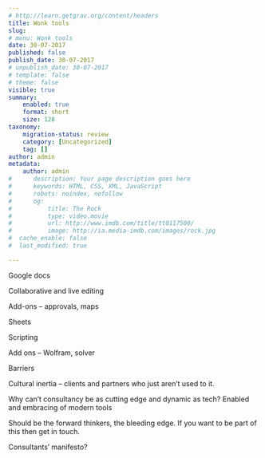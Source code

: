 ```yaml
---
# http://learn.getgrav.org/content/headers
title: Wonk tools
slug: 
# menu: Wonk tools
date: 30-07-2017
published: false
publish_date: 30-07-2017
# unpublish_date: 30-07-2017
# template: false
# theme: false
visible: true
summary:
    enabled: true
    format: short
    size: 128
taxonomy:
    migration-status: review
    category: [Uncategorized]
    tag: []
author: admin
metadata:
    author: admin
#      description: Your page description goes here
#      keywords: HTML, CSS, XML, JavaScript
#      robots: noindex, nofollow
#      og:
#          title: The Rock
#          type: video.movie
#          url: http://www.imdb.com/title/tt0117500/
#          image: http://ia.media-imdb.com/images/rock.jpg
#  cache_enable: false
#  last_modified: true

---
```


Google docs

Collaborative and live editing

Add-ons – approvals, maps

Sheets

Scripting

Add ons – Wolfram, solver

Barriers

Cultural inertia – clients and partners who just aren’t used to it.

Why can’t consultancy be as cutting edge and dynamic as tech? Enabled and embracing of modern tools

Should be the forward thinkers, the bleeding edge. If you want to be part of this then get in touch.

Consultants’ manifesto?